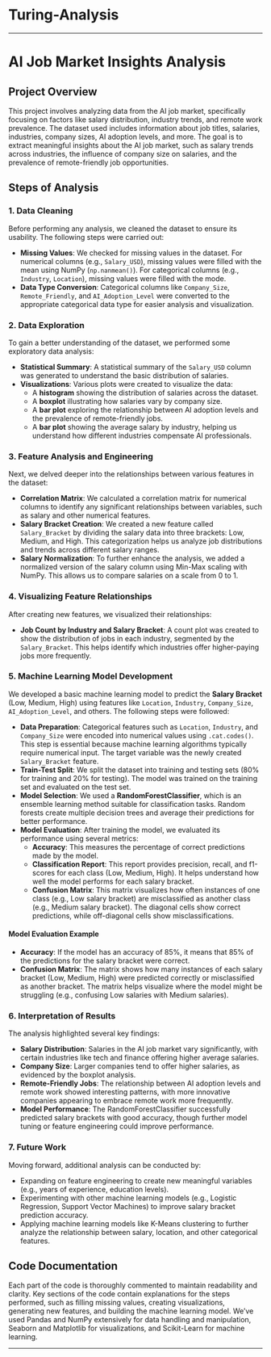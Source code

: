 # Turing-Analysis

---

# AI Job Market Insights Analysis

## Project Overview

This project involves analyzing data from the AI job market, specifically focusing on factors like salary distribution, industry trends, and remote work prevalence. The dataset used includes information about job titles, salaries, industries, company sizes, AI adoption levels, and more. The goal is to extract meaningful insights about the AI job market, such as salary trends across industries, the influence of company size on salaries, and the prevalence of remote-friendly job opportunities.

## Steps of Analysis

### 1. Data Cleaning

Before performing any analysis, we cleaned the dataset to ensure its usability. The following steps were carried out:
- **Missing Values**: We checked for missing values in the dataset. For numerical columns (e.g., `Salary_USD`), missing values were filled with the mean using NumPy (`np.nanmean()`). For categorical columns (e.g., `Industry`, `Location`), missing values were filled with the mode.
- **Data Type Conversion**: Categorical columns like `Company_Size`, `Remote_Friendly`, and `AI_Adoption_Level` were converted to the appropriate categorical data type for easier analysis and visualization.

### 2. Data Exploration

To gain a better understanding of the dataset, we performed some exploratory data analysis:
- **Statistical Summary**: A statistical summary of the `Salary_USD` column was generated to understand the basic distribution of salaries.
- **Visualizations**: Various plots were created to visualize the data:
  - A **histogram** showing the distribution of salaries across the dataset.
  - A **boxplot** illustrating how salaries vary by company size.
  - A **bar plot** exploring the relationship between AI adoption levels and the prevalence of remote-friendly jobs.
  - A **bar plot** showing the average salary by industry, helping us understand how different industries compensate AI professionals.

### 3. Feature Analysis and Engineering

Next, we delved deeper into the relationships between various features in the dataset:
- **Correlation Matrix**: We calculated a correlation matrix for numerical columns to identify any significant relationships between variables, such as salary and other numerical features.
- **Salary Bracket Creation**: We created a new feature called `Salary_Bracket` by dividing the salary data into three brackets: Low, Medium, and High. This categorization helps us analyze job distributions and trends across different salary ranges.
- **Salary Normalization**: To further enhance the analysis, we added a normalized version of the salary column using Min-Max scaling with NumPy. This allows us to compare salaries on a scale from 0 to 1.

### 4. Visualizing Feature Relationships

After creating new features, we visualized their relationships:
- **Job Count by Industry and Salary Bracket**: A count plot was created to show the distribution of jobs in each industry, segmented by the `Salary_Bracket`. This helps identify which industries offer higher-paying jobs more frequently.

### 5. Machine Learning Model Development

We developed a basic machine learning model to predict the **Salary Bracket** (Low, Medium, High) using features like `Location`, `Industry`, `Company_Size`, `AI_Adoption_Level`, and others. The following steps were followed:
- **Data Preparation**: Categorical features such as `Location`, `Industry`, and `Company_Size` were encoded into numerical values using `.cat.codes()`. This step is essential because machine learning algorithms typically require numerical input. The target variable was the newly created `Salary_Bracket` feature.
- **Train-Test Split**: We split the dataset into training and testing sets (80% for training and 20% for testing). The model was trained on the training set and evaluated on the test set.
- **Model Selection**: We used a **RandomForestClassifier**, which is an ensemble learning method suitable for classification tasks. Random forests create multiple decision trees and average their predictions for better performance.
- **Model Evaluation**: After training the model, we evaluated its performance using several metrics:
  - **Accuracy**: This measures the percentage of correct predictions made by the model.
  - **Classification Report**: This report provides precision, recall, and f1-scores for each class (Low, Medium, High). It helps understand how well the model performs for each salary bracket.
  - **Confusion Matrix**: This matrix visualizes how often instances of one class (e.g., Low salary bracket) are misclassified as another class (e.g., Medium salary bracket). The diagonal cells show correct predictions, while off-diagonal cells show misclassifications.

#### Model Evaluation Example

- **Accuracy**: If the model has an accuracy of 85%, it means that 85% of the predictions for the salary bracket were correct.
- **Confusion Matrix**: The matrix shows how many instances of each salary bracket (Low, Medium, High) were predicted correctly or misclassified as another bracket. The matrix helps visualize where the model might be struggling (e.g., confusing Low salaries with Medium salaries).

### 6. Interpretation of Results

The analysis highlighted several key findings:
- **Salary Distribution**: Salaries in the AI job market vary significantly, with certain industries like tech and finance offering higher average salaries.
- **Company Size**: Larger companies tend to offer higher salaries, as evidenced by the boxplot analysis.
- **Remote-Friendly Jobs**: The relationship between AI adoption levels and remote work showed interesting patterns, with more innovative companies appearing to embrace remote work more frequently.
- **Model Performance**: The RandomForestClassifier successfully predicted salary brackets with good accuracy, though further model tuning or feature engineering could improve performance.

### 7. Future Work

Moving forward, additional analysis can be conducted by:
- Expanding on feature engineering to create new meaningful variables (e.g., years of experience, education levels).
- Experimenting with other machine learning models (e.g., Logistic Regression, Support Vector Machines) to improve salary bracket prediction accuracy.
- Applying machine learning models like K-Means clustering to further analyze the relationship between salary, location, and other categorical features.

## Code Documentation

Each part of the code is thoroughly commented to maintain readability and clarity. Key sections of the code contain explanations for the steps performed, such as filling missing values, creating visualizations, generating new features, and building the machine learning model. We’ve used Pandas and NumPy extensively for data handling and manipulation, Seaborn and Matplotlib for visualizations, and Scikit-Learn for machine learning.

---
